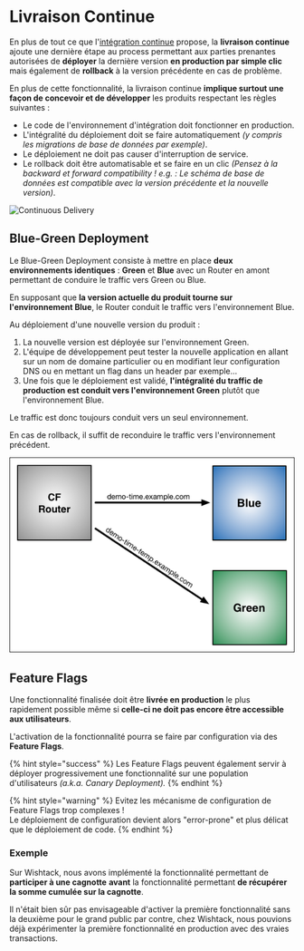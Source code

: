 # Livraison Continue

En plus de tout ce que l'[intégration continue](integration-continue.md) propose, la **livraison continue** ajoute une dernière étape au process permettant aux parties prenantes autorisées de **déployer** la dernière version **en production par simple clic** mais également de **rollback** à la version précédente en cas de problème.

En plus de cette fonctionnalité, la livraison continue **implique surtout une façon de concevoir et de développer** les produits respectant les règles suivantes :

* Le code de l'environnement d'intégration doit fonctionner en production.
* L'intégralité du déploiement doit se faire automatiquement _\(y compris les migrations de base de données par exemple\)_.
* Le déploiement ne doit pas causer d'interruption de service.
* Le rollback doit être automatisable et se faire en un clic _\(Pensez à la backward et forward compatibility ! e.g. : Le schéma de base de données est compatible avec la version précédente et la nouvelle version\)_.

![Continuous Delivery](https://blobscdn.gitbook.com/v0/b/gitbook-28427.appspot.com/o/assets%2F-LHD4wSD1i9v5yCa767m%2F-LHJ4GPYKCKTQ1Xvm1al%2F-LHJDAedZr6u4V5h5w3U%2Fcontinuous-delivery.png?alt=media&token=70ff30f6-1a89-498c-a723-569d98ed7934)

## Blue-Green Deployment

Le Blue-Green Deployment consiste à mettre en place **deux environnements identiques** : **Green** et **Blue** avec un Router en amont permettant de conduire le traffic vers Green ou Blue.

En supposant que **la version actuelle du produit tourne sur l'environnement Blue**, le Router conduit le traffic vers l'environnement Blue.

Au déploiement d'une nouvelle version du produit :

1. La nouvelle version est déployée sur l'environnement Green.
2. L'équipe de développement peut tester la nouvelle application en allant sur un nom de domaine particulier ou en modifiant leur configuration DNS ou en mettant un flag dans un header par exemple...
3. Une fois que le déploiement est validé, **l'intégralité du traffic de production est conduit vers l'environnement Green** plutôt que l'environnement Blue.

Le traffic est donc toujours conduit vers un seul environnement.

En cas de rollback, il suffit de reconduire le traffic vers l'environnement précédent.

![Blue / Green Deployment by Cloud Foundry](../../.gitbook/assets/image%20%286%29.png)

## Feature Flags

Une fonctionnalité finalisée doit être **livrée en production** le plus rapidement possible même si **celle-ci ne doit pas encore être accessible aux utilisateurs**.

L'activation de la fonctionnalité pourra se faire par configuration via des **Feature Flags**.

{% hint style="success" %}
Les Feature Flags peuvent également servir à déployer progressivement une fonctionnalité sur une population d'utilisateurs _\(a.k.a. Canary Deployment\)._
{% endhint %}

{% hint style="warning" %}
Evitez les mécanisme de configuration de Feature Flags trop complexes !  
Le déploiement de configuration devient alors "error-prone" et plus délicat que le déploiement de code.
{% endhint %}

### Exemple

Sur Wishtack, nous avons implémenté la fonctionnalité permettant de **participer à une cagnotte** **avant** la fonctionnalité permettant **de récupérer la somme cumulée sur la cagnotte**.

Il n'était bien sûr pas envisageable d'activer la première fonctionnalité sans la deuxième pour le grand public par contre, chez Wishtack, nous pouvions déjà expérimenter la première fonctionnalité en production avec des vraies transactions.


